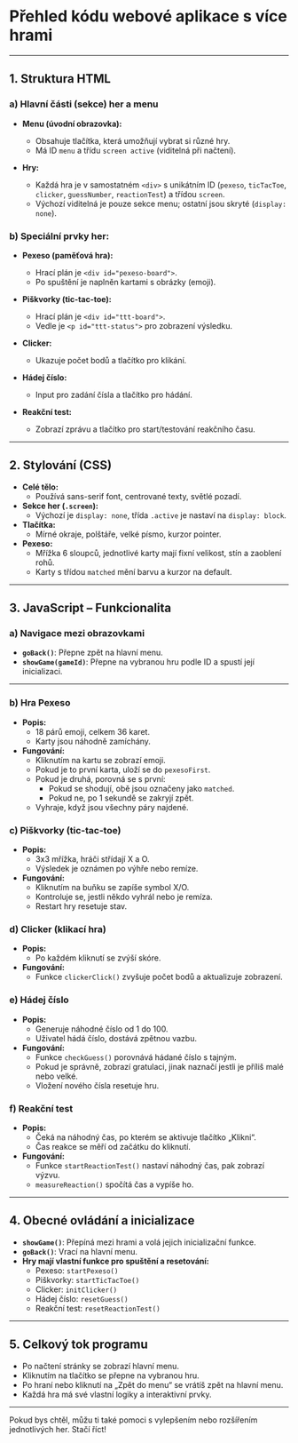 



# Přehled kódu webové aplikace s více hrami

---

## 1. **Struktura HTML**

### a) **Hlavní části (sekce) her a menu**

- **Menu (úvodní obrazovka):**
  - Obsahuje tlačítka, která umožňují vybrat si různé hry.
  - Má ID `menu` a třídu `screen active` (viditelná při načtení).

- **Hry:**
  - Každá hra je v samostatném `<div>` s unikátním ID (`pexeso`, `ticTacToe`, `clicker`, `guessNumber`, `reactionTest`) a třídou `screen`.
  - Výchozí viditelná je pouze sekce menu; ostatní jsou skryté (`display: none`).

### b) **Speciální prvky her:**

- **Pexeso (paměťová hra):**
  - Hrací plán je `<div id="pexeso-board">`.
  - Po spuštění je naplněn kartami s obrázky (emoji).

- **Piškvorky (tic-tac-toe):**
  - Hrací plán je `<div id="ttt-board">`.
  - Vedle je `<p id="ttt-status">` pro zobrazení výsledku.

- **Clicker:**
  - Ukazuje počet bodů a tlačítko pro klikání.

- **Hádej číslo:**
  - Input pro zadání čísla a tlačítko pro hádání.

- **Reakční test:**
  - Zobrazí zprávu a tlačítko pro start/testování reakčního času.

---

## 2. **Stylování (CSS)**

- **Celé tělo:**
  - Používá sans-serif font, centrované texty, světlé pozadí.
- **Sekce her (`.screen`):**
  - Výchozí je `display: none`, třída `.active` je nastaví na `display: block`.
- **Tlačítka:**
  - Mírné okraje, polštáře, velké písmo, kurzor pointer.
- **Pexeso:**
  - Mřížka 6 sloupců, jednotlivé karty mají fixní velikost, stín a zaoblení rohů.
  - Karty s třídou `matched` mění barvu a kurzor na default.

---

## 3. **JavaScript – Funkcionalita**

### a) **Navigace mezi obrazovkami**

- **`goBack()`**: Přepne zpět na hlavní menu.
- **`showGame(gameId)`**: Přepne na vybranou hru podle ID a spustí její inicializaci.

---

### b) **Hra Pexeso**

- **Popis:**
  - 18 párů emoji, celkem 36 karet.
  - Karty jsou náhodně zamíchány.
- **Fungování:**
  - Kliknutím na kartu se zobrazí emoji.
  - Pokud je to první karta, uloží se do `pexesoFirst`.
  - Pokud je druhá, porovná se s první:
    - Pokud se shodují, obě jsou označeny jako `matched`.
    - Pokud ne, po 1 sekundě se zakryjí zpět.
  - Vyhraje, když jsou všechny páry najdené.

### c) **Piškvorky (tic-tac-toe)**

- **Popis:**
  - 3x3 mřížka, hráči střídají X a O.
  - Výsledek je oznámen po výhře nebo remíze.
- **Fungování:**
  - Kliknutím na buňku se zapíše symbol X/O.
  - Kontroluje se, jestli někdo vyhrál nebo je remíza.
  - Restart hry resetuje stav.

### d) **Clicker (klikací hra)**

- **Popis:**
  - Po každém kliknutí se zvýší skóre.
- **Fungování:**
  - Funkce `clickerClick()` zvyšuje počet bodů a aktualizuje zobrazení.

### e) **Hádej číslo**

- **Popis:**
  - Generuje náhodné číslo od 1 do 100.
  - Uživatel hádá číslo, dostává zpětnou vazbu.
- **Fungování:**
  - Funkce `checkGuess()` porovnává hádané číslo s tajným.
  - Pokud je správně, zobrazí gratulaci, jinak naznačí jestli je příliš malé nebo velké.
  - Vložení nového čísla resetuje hru.

### f) **Reakční test**

- **Popis:**
  - Čeká na náhodný čas, po kterém se aktivuje tlačítko „Klikni“.
  - Čas reakce se měří od začátku do kliknutí.
- **Fungování:**
  - Funkce `startReactionTest()` nastaví náhodný čas, pak zobrazí výzvu.
  - `measureReaction()` spočítá čas a vypíše ho.

---

## 4. **Obecné ovládání a inicializace**

- **`showGame()`**: Přepíná mezi hrami a volá jejich inicializační funkce.
- **`goBack()`**: Vrací na hlavní menu.
- **Hry mají vlastní funkce pro spuštění a resetování:**
  - Pexeso: `startPexeso()`
  - Piškvorky: `startTicTacToe()`
  - Clicker: `initClicker()`
  - Hádej číslo: `resetGuess()`
  - Reakční test: `resetReactionTest()`

---

## 5. **Celkový tok programu**

- Po načtení stránky se zobrazí hlavní menu.
- Kliknutím na tlačítko se přepne na vybranou hru.
- Po hraní nebo kliknutí na „Zpět do menu“ se vrátíš zpět na hlavní menu.
- Každá hra má své vlastní logiky a interaktivní prvky.

---

Pokud bys chtěl, můžu ti také pomoci s vylepšením nebo rozšířením jednotlivých her. Stačí říct!
